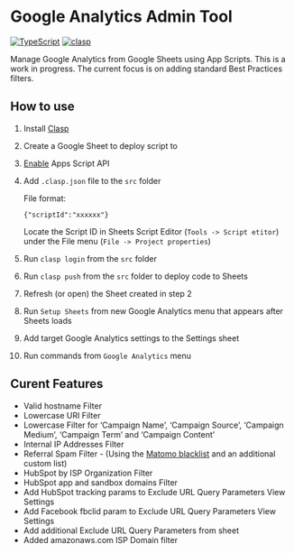 # Google Analytics Admin Tool

[![TypeScript](https://badges.frapsoft.com/typescript/code/typescript.svg)](https://github.com/ellerbrock/typescript-badges/)
[![clasp](https://img.shields.io/badge/built%20with-clasp-4285f4.svg)](https://github.com/google/clasp)


Manage Google Analytics from Google Sheets using App Scripts. This is a work in progress. The current focus is on adding standard Best Practices filters.

## How to use
1. Install [Clasp](https://github.com/google/clasp)

2. Create a Google Sheet to deploy script to

3. [Enable](https://script.google.com/home/usersettings) Apps Script API 

4. Add `.clasp.json` file to the `src` folder

    File format:
    ```
    {"scriptId":"xxxxxx"}
    ```
    Locate the Script ID in Sheets Script Editor (`Tools -> Script etitor`) under the File menu (`File -> Project properties`)

5. Run `clasp login` from the `src` folder

6. Run `clasp push` from the `src` folder to deploy code to Sheets

7. Refresh (or open) the Sheet created in step 2

8. Run `Setup Sheets` from new Google Analytics menu that appears after Sheets loads

9. Add target Google Analytics settings to the Settings sheet

10. Run commands from `Google Analytics` menu

## Curent Features
- Valid hostname Filter
- Lowercase URI Filter
- Lowercase Filter for ‘Campaign Name’, ‘Campaign Source’, ‘Campaign Medium’, ‘Campaign Term’ and ‘Campaign Content’
- Internal IP Addresses Filter
- Referral Spam Filter - (Using the [Matomo blacklist](https://github.com/matomo-org/referrer-spam-blacklist) and an additional custom list)
- HubSpot by ISP Organization Filter 
- HubSpot app and sandbox domains Filter
- Add HubSpot tracking params to Exclude URL Query Parameters View Settings
- Add Facebook fbclid param to Exclude URL Query Parameters View Settings
- Add additional Exclude URL Query Parameters from sheet
- Added amazonaws.com ISP Domain filter

